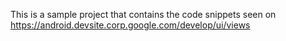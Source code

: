 This is a sample project that contains the code snippets seen on  https://android.devsite.corp.google.com/develop/ui/views
